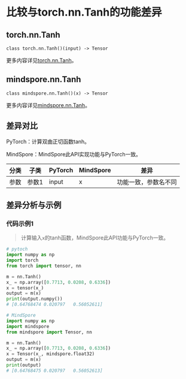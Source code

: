 # 比较与torch.nn.Tanh的功能差异

## torch.nn.Tanh

```text
class torch.nn.Tanh()(input) -> Tensor
```

更多内容详见[torch.nn.Tanh](https://pytorch.org/docs/1.8.1/generated/torch.nn.Tanh.html)。

## mindspore.nn.Tanh

```text
class mindspore.nn.Tanh()(x) -> Tensor
```

更多内容详见[mindspore.nn.Tanh](https://www.mindspore.cn/docs/zh-CN/master/api_python/nn/mindspore.nn.Tanh.html)。

## 差异对比

PyTorch：计算双曲正切函数tanh。

MindSpore：MindSpore此API实现功能与PyTorch一致。

| 分类 | 子类  | PyTorch | MindSpore | 差异 |
| ---- | ----- | ------- | --------- | ---- |
| 参数 | 参数1 | input      | x         | 功能一致，参数名不同  |

## 差异分析与示例

### 代码示例1

> 计算输入`x`的tanh函数，MindSpore此API功能与PyTorch一致。

```python
# pytoch
import numpy as np
import torch
from torch import tensor, nn

m = nn.Tanh()
x_ = np.array([0.7713, 0.0208, 0.6336])
x = tensor(x_)
output = m(x)
print(output.numpy())
# [0.64768474 0.020797   0.56052611]

# MindSpore
import numpy as np
import mindspore
from mindspore import Tensor, nn

m = nn.Tanh()
x_ = np.array([0.7713, 0.0208, 0.6336])
x = Tensor(x_, mindspore.float32)
output = m(x)
print(output)
# [0.64768475 0.020797   0.56052613]
```
